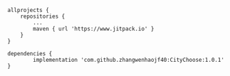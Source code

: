 	
	allprojects {
		repositories {
			...
			maven { url 'https://www.jitpack.io' }
		}
	}
	
	dependencies {
    	    implementation 'com.github.zhangwenhaojf40:CityChoose:1.0.1'
    }